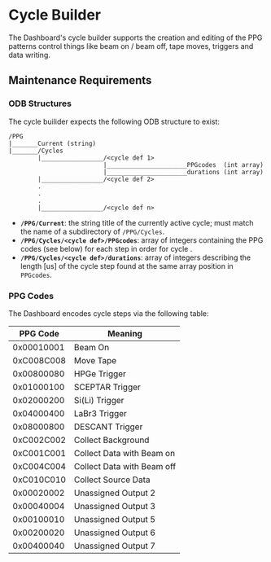 Cycle Builder
=============

The Dashboard's cycle builder supports the creation and editing of the PPG patterns control things like beam on / beam off, tape moves, triggers and data writing.

## Maintenance Requirements

### ODB Structures

The cycle builider expects the following ODB structure to exist:

```
/PPG
|_______Current (string)
|_______/Cycles
        |_________________/<cycle def 1>
                          |______________________PPGcodes  (int array)
                          |______________________durations (int array)
        |_________________/<cycle def 2>
        .
        .
        .
        |_________________/<cycle def n>
```

 - **`/PPG/Current`**: the string title of the currently active cycle; must match the name of a subdirectory of `/PPG/Cycles`.
 - **`/PPG/Cycles/<cycle def>/PPGcodes`**: array of integers containing the PPG codes (see below) for each step in order for cycle <cycle def>.
 - **`/PPG/Cycles/<cycle def>/durations`**: array of integers describing the length [us] of the cycle step found at the same array position in `PPGcodes`.

 ### PPG Codes

 The Dashboard encodes cycle steps via the following table:

 PPG Code   | Meaning
 -----------|--------
 0x00010001 | Beam On
 0xC008C008 | Move Tape
 0x00800080 | HPGe Trigger
 0x01000100 | SCEPTAR Trigger
 0x02000200 | Si(Li) Trigger
 0x04000400 | LaBr3 Trigger
 0x08000800 | DESCANT Trigger
 0xC002C002 | Collect Background
 0xC001C001 | Collect Data with Beam on
 0xC004C004 | Collect Data with Beam off
 0xC010C010 | Collect Source Data
 0x00020002 | Unassigned Output 2
 0x00040004 | Unassigned Output 3
 0x00100010 | Unassigned Output 5
 0x00200020 | Unassigned Output 6
 0x00400040 | Unassigned Output 7
